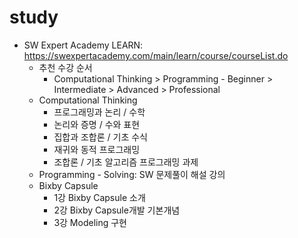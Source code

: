 # study
- SW Expert Academy LEARN: https://swexpertacademy.com/main/learn/course/courseList.do
  - 추천 수강 순서
    - Computational Thinking > Programming - Beginner > Intermediate > Advanced > Professional
  - Computational Thinking
    - 프로그래밍과 논리 / 수학
    - 논리와 증명 / 수와 표현
    - 집합과 조합론 / 기초 수식
    - 재귀와 동적 프로그래밍
    - 조합론 / 기초 알고리즘 프로그래밍 과제
  - Programming - Solving: SW 문제풀이 해설 강의
  - Bixby Capsule
    - 1강 Bixby Capsule 소개
    - 2강 Bixby Capsule개발 기본개념
    - 3강 Modeling 구현
